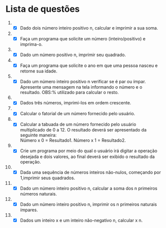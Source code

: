 # Lista de questões
1. - [x] Dado dois número inteiro positivo n, calcular e imprimir a sua soma.
2. - [x] Faça um programa que solicite um número (inteiro/positivo) e imprima-o.
3. - [x] Dado um número positivo n, imprimir seu quadrado.
4. - [x] Faça um programa que solicite o ano em que uma pessoa nasceu e retorne sua idade.
5. - [x] Dado um número inteiro positivo n verificar se é par ou ímpar. Apresente uma mensagem na tela informando o número e o resultado. OBS:% utilizado para calcular o resto.
6. - [x] Dados três números, imprimi-los em ordem crescente.
7. - [x] Calcular o fatorial de um número fornecido pelo usuário.
8. - [x] Calcular a tabuada de um número fornecido pelo usuário multiplicado de 0 a 12. O resultado deverá ser  apresentado da seguinte maneira:  
    Número   x   0   =  Resultado1.
    Número   x   1   =  Resultado2.
9. - [x] Crie um programa por meio do qual o usuário irá digitar a operação desejada e dois valores, ao final deverá ser exibido o resultado da operação.
10. - [x] Dada uma sequência de números inteiros não-nulos, começando por 1,imprimir seus quadrados.
11. - [x] Dado um número inteiro positivo n, calcular a soma dos n primeiros números naturais.
12. - [x] Dado um número inteiro positivo n, imprimir os n primeiros naturais ímpares.
13. - [x] Dados um inteiro x e um inteiro não-negativo n, calcular x n.      
